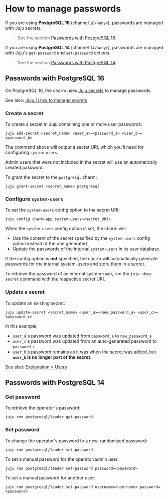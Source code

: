 # How to manage passwords

If you are using **PostgreSQL 16** (channel `16/<any>`), passwords are managed with Juju secrets.
> See the section [Passwords with PostgreSQL 16](#passwords-with-postgresql-16).

If you are using **PostgreSQL 14** (channel `14/<any>`), passwords are managed with Juju's `get-password` and `set-password` actions.
> See the section [Passwords with PostgreSQL 14](#passwords-with-postgresql-14).

## Passwords with PostgreSQL 16

On PostgreSQL 16, the charm uses [Juju secrets](https://documentation.ubuntu.com/juju/latest/reference/secret/#secret) to manage passwords.

See also: [Juju | How to manage secrets](https://documentation.ubuntu.com/juju/latest/howto/manage-secrets/#manage-secrets)

### Create a secret
To create a secret in Juju containing one or more user passwords:
```
juju add-secret <secret_name> <user_a>=<password_a> <user_b>=<password_b>
```

The command above will output a secret URI, which you'll need for configuring `system-users`.

Admin users that were not included in the secret will use an automatically created password.

To grant the secret to the `postgresql` charm:
```
juju grant-secret <secret_name> postgresql
```

### Configure `system-users`
To set the `system-users` config option to the secret URI:
```
juju config charm-app system-users=<secret_URI>
```

When the `system-users` config option is set, the charm will:
* Use the content of the secret specified by the `system-users` config option instead of the one generated.
* Update the passwords of the internal `system-users` in its user database.

If the config option is **not** specified, the charm will automatically generate passwords for the internal system-users and store them in a secret.

To retrieve the password of an internal system-user, run the `juju show-secret` command with the respective secret URI.

### Update a secret
To update an existing secret:
```
juju update-secret <secret_name> <user_a>=<new_password_a> <user_c>=<password_c>
```
In this example,
* `user_a`'s password was updated from `password_a` to `new_password_a`
* `user_c`'s password was updated from an auto-generated password to `password_c`
* `user_b`'s password remains as it was when the secret was added, but **`user_b` is no longer part of the secret**.

See also: [Explanation > Users](/t/10798)

## Passwords with PostgreSQL 14

### Get password
To retrieve the operator's password:
```
juju run postgresql/leader get-password
```
### Set password
To change the operator's password to a new, randomized password:
```
juju run postgresql/leader set-password
```

To set a manual password for the operator/admin user:
```
juju run postgresql/leader set-password password=<password>
```

To set a manual password for another user:
```
juju run postgresql/leader set-password username=<username> password=<password>
```